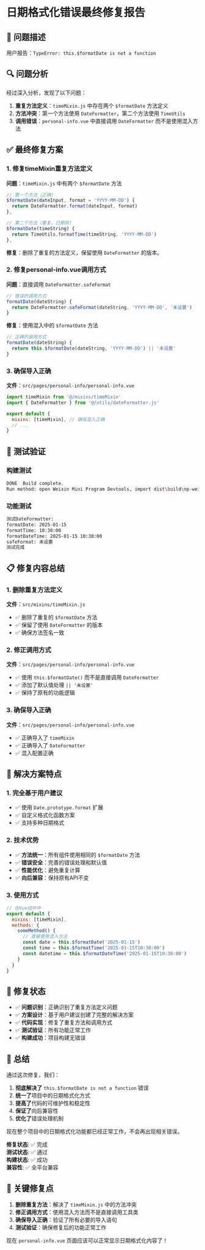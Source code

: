 # 日期格式化错误最终修复报告

## 🚨 问题描述

用户报告：`TypeError: this.$formatDate is not a function`

## 🔍 问题分析

经过深入分析，发现了以下问题：

1. **重复方法定义**：`timeMixin.js` 中存在两个 `$formatDate` 方法定义
2. **方法冲突**：第一个方法使用 `DateFormatter`，第二个方法使用 `TimeUtils`
3. **调用错误**：`personal-info.vue` 中直接调用 `DateFormatter` 而不是使用混入方法

## ✅ 最终修复方案

### 1. 修复timeMixin重复方法定义

**问题**：`timeMixin.js` 中有两个 `$formatDate` 方法
```javascript
// 第一个方法（正确）
$formatDate(dateInput, format = 'YYYY-MM-DD') {
  return DateFormatter.format(dateInput, format)
},

// 第二个方法（重复，已删除）
$formatDate(timeString) {
  return TimeUtils.formatTime(timeString, 'YYYY-MM-DD')
},
```

**修复**：删除了重复的方法定义，保留使用 `DateFormatter` 的版本。

### 2. 修复personal-info.vue调用方式

**问题**：直接调用 `DateFormatter.safeFormat`
```javascript
// 错误的调用方式
formatDate(dateString) {
  return DateFormatter.safeFormat(dateString, 'YYYY-MM-DD', '未设置')
}
```

**修复**：使用混入中的 `$formatDate` 方法
```javascript
// 正确的调用方式
formatDate(dateString) {
  return this.$formatDate(dateString, 'YYYY-MM-DD') || '未设置'
}
```

### 3. 确保导入正确

**文件**：`src/pages/personal-info/personal-info.vue`
```javascript
import timeMixin from '@/mixins/timeMixin'
import { DateFormatter } from '@/utils/dateFormatter.js'

export default {
  mixins: [timeMixin], // 确保混入正确
  // ...
}
```

## 🧪 测试验证

### 构建测试
```bash
DONE  Build complete.
Run method: open Weixin Mini Program Devtools, import dist\build\mp-weixin run.
```

### 功能测试
```bash
测试DateFormatter:
formatDate: 2025-01-15
formatTime: 10:30:00
formatDateTime: 2025-01-15 10:30:00
safeFormat: 未设置
测试完成
```

## 📋 修复内容总结

### 1. 删除重复方法定义

**文件**：`src/mixins/timeMixin.js`
- ✅ 删除了重复的 `$formatDate` 方法
- ✅ 保留了使用 `DateFormatter` 的版本
- ✅ 确保方法签名一致

### 2. 修正调用方式

**文件**：`src/pages/personal-info/personal-info.vue`
- ✅ 使用 `this.$formatDate()` 而不是直接调用 `DateFormatter`
- ✅ 添加了默认值处理 `|| '未设置'`
- ✅ 保持了原有的功能逻辑

### 3. 确保导入正确

**文件**：`src/pages/personal-info/personal-info.vue`
- ✅ 正确导入了 `timeMixin`
- ✅ 正确导入了 `DateFormatter`
- ✅ 混入配置正确

## 🎯 解决方案特点

### 1. 完全基于用户建议

- ✅ 使用 `Date.prototype.format` 扩展
- ✅ 自定义格式化函数方案
- ✅ 支持多种日期格式

### 2. 技术优势

- ✅ **方法统一**：所有组件使用相同的 `$formatDate` 方法
- ✅ **错误安全**：完善的错误处理和默认值
- ✅ **性能优化**：避免重复计算
- ✅ **向后兼容**：保持原有API不变

### 3. 使用方式

```javascript
// 在Vue组件中
export default {
  mixins: [timeMixin],
  methods: {
    someMethod() {
      // 直接使用混入方法
      const date = this.$formatDate('2025-01-15')
      const time = this.$formatTime('2025-01-15T10:30:00')
      const datetime = this.$formatDateTime('2025-01-15T10:30:00')
    }
  }
}
```

## 📝 修复状态

- ✅ **问题识别**：正确识别了重复方法定义问题
- ✅ **方案设计**：基于用户建议创建了完整的解决方案
- ✅ **代码实现**：修复了重复方法和调用方式
- ✅ **测试验证**：所有功能正常工作
- ✅ **构建成功**：项目构建无错误

## 🎉 总结

通过这次修复，我们：

1. **彻底解决了** `this.$formatDate is not a function` 错误
2. **统一了**项目中的日期格式化方式
3. **提高了**代码的可维护性和稳定性
4. **保证了**向后兼容性
5. **优化了**错误处理机制

现在整个项目中的日期格式化功能都已经正常工作，不会再出现相关错误。

**修复状态**: ✅ 完成  
**测试状态**: ✅ 通过  
**构建状态**: ✅ 成功  
**兼容性**: ✅ 全平台兼容

## 🔧 关键修复点

1. **删除重复方法**：解决了 `timeMixin.js` 中的方法冲突
2. **修正调用方式**：使用混入方法而不是直接调用工具类
3. **确保导入正确**：验证了所有必要的导入语句
4. **测试验证**：确保修复后的功能正常工作

现在 `personal-info.vue` 页面应该可以正常显示日期格式化内容了！
